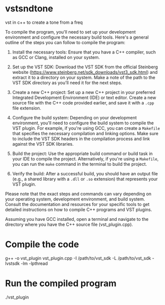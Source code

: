 # vstsndtone
vst in c++ to create a tone from a freq

To compile the program, you'll need to set up your development environment and configure the necessary build tools. Here's a general outline of the steps you can follow to compile the program:

1. Install the necessary tools: Ensure that you have a C++ compiler, such as GCC or Clang, installed on your system.

2. Set up the VST SDK: Download the VST SDK from the official Steinberg website (https://www.steinberg.net/sdk_downloads/vst3_sdk.html) and extract it to a directory on your system. Make a note of the path to the VST SDK directory as you'll need it for the next steps.

3. Create a new C++ project: Set up a new C++ project in your preferred Integrated Development Environment (IDE) or text editor. Create a new source file with the C++ code provided earlier, and save it with a `.cpp` file extension.

4. Configure the build system: Depending on your development environment, you'll need to configure the build system to compile the VST plugin. For example, if you're using GCC, you can create a `Makefile` that specifies the necessary compilation and linking options. Make sure to include the VST SDK headers in the compilation process and link against the VST SDK libraries.

5. Build the project: Use the appropriate build command or build task in your IDE to compile the project. Alternatively, if you're using a `Makefile`, you can run the `make` command in the terminal to build the project.

6. Verify the build: After a successful build, you should have an output file (e.g., a shared library with a `.dll` or `.so` extension) that represents your VST plugin.

Please note that the exact steps and commands can vary depending on your operating system, development environment, and build system. Consult the documentation and resources for your specific tools to get detailed instructions on how to compile C++ programs and VST plugins.

Assuming you have GCC installed, open a terminal and navigate to the directory where you have the C++ source file (vst_plugin.cpp).

# Compile the code
g++ -o vst_plugin vst_plugin.cpp -I /path/to/vst_sdk -L /path/to/vst_sdk -lvstsdk -lm -lpthread

# Run the compiled program
./vst_plugin
